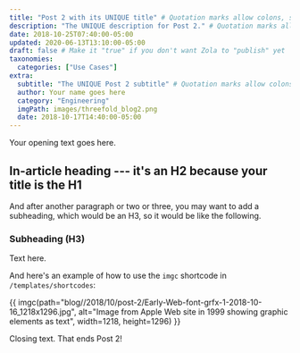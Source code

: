 ```yaml
---
title: "Post 2 with its UNIQUE title" # Quotation marks allow colons, semicolons, etc.
description: "The UNIQUE description for Post 2." # Quotation marks allow colons, semicolons, etc.
date: 2018-10-25T07:40:00-05:00
updated: 2020-06-13T13:10:00-05:00
draft: false # Make it "true" if you don't want Zola to "publish" yet
taxonomies:
  categories: ["Use Cases"]
extra:
  subtitle: "The UNIQUE Post 2 subtitle" # Quotation marks allow colons, semicolons, etc.
  author: Your name goes here
  category: "Engineering"
  imgPath: images/threefold_blog2.png
  date: 2018-10-17T14:40:00-05:00
---
```


Your opening text goes here.

## In-article heading --- it's an H2 because your title is the H1

And after another paragraph or two or three, you may want to add a subheading, which would be an H3, so it would be like the following.

### Subheading (H3)

Text here.

And here's an example of how to use the `imgc` shortcode in `/templates/shortcodes`:

{{ imgc(path="blog//2018/10/post-2/Early-Web-font-grfx-1-2018-10-16_1218x1296.jpg", alt="Image from Apple Web site in 1999 showing graphic elements as text", width=1218, height=1296) }}

Closing text. That ends Post 2!
